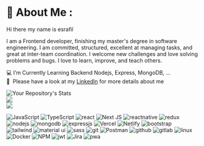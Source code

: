 # 💫 About Me :

Hi there my name is esrafil 
 
I am a Frontend developer, finishing my master's degree in software engineering. I am committed, structured, excellent at managing tasks, and great at inter-team coordination. I welcome new challenges and love solving problems and bugs. I love to learn, improve, and teach others.

💻  I’m Currently Learning Backend Nodejs, Express, MongoDB, ... <br/>
📄 &nbsp;Please have a look at my [LinkedIn](https://www.linkedin.com/in/esrafil-elahi/) for more details about me


![Your Repository's Stats](https://github-readme-stats.vercel.app/api?username=esrafilelahi&show_icons=true)<br/>
![](https://github-readme-streak-stats.herokuapp.com/?user=esrafilelahi&theme=buefy&hide_border=false)<br/>
![](https://github-readme-stats.vercel.app/api/top-langs/?username=esrafilelahi&theme=buefy&hide_border=false&include_all_commits=false&count_private=false&layout=compact)

![JavaScript](https://img.shields.io/badge/JavaScript-F7DF1E?style=for-the-badge&logo=javascript&logoColor=black)
![TypeScript](	https://img.shields.io/badge/TypeScript-007ACC?style=for-the-badge&logo=typescript&logoColor=white)
![react](https://img.shields.io/badge/React-20232A?style=for-the-badge&logo=react&logoColor=61DAFB)
![Next JS](https://img.shields.io/badge/Next-black?style=for-the-badge&logo=next.js&logoColor=white)
![reactnative](https://img.shields.io/badge/React_Native-20232A?style=for-the-badge&logo=react&logoColor=61DAFB)
![redux](https://img.shields.io/badge/Redux-593D88?style=for-the-badge&logo=redux&logoColor=white)
![nodejs](	https://img.shields.io/badge/Node.js-43853D?style=for-the-badge&logo=node.js&logoColor=white)
![mongodb](https://img.shields.io/badge/MongoDB-4EA94B?style=for-the-badge&logo=mongodb&logoColor=white)
![expressjs](https://img.shields.io/badge/Express.js-404D59?style=for-the-badge)
![Vercel](https://img.shields.io/badge/vercel-%23000000.svg?style=for-the-badge&logo=vercel&logoColor=white)
![Netlify](https://img.shields.io/badge/netlify-%230A0FFF.svg?style=for-the-badge&logo=Netlify&logoColor=white)
![bootstrap](https://img.shields.io/badge/Bootstrap-563D7C?style=for-the-badge&logo=bootstrap&logoColor=white)
![tailwind](https://img.shields.io/badge/Tailwind_CSS-38B2AC?style=for-the-badge&logo=tailwind-css&logoColor=white)
![material ui](https://img.shields.io/badge/Material--UI-0081CB?style=for-the-badge&logo=material-ui&logoColor=white)
![sass](https://img.shields.io/badge/Sass-CC6699?style=for-the-badge&logo=sass&logoColor=white)
![git](https://img.shields.io/badge/GIT-E44C30?style=for-the-badge&logo=git&logoColor=white)
![Postman](https://img.shields.io/badge/Postman-FF6C37?style=for-the-badge&logo=postman&logoColor=white)
![github](https://img.shields.io/badge/GitHub-100000?style=for-the-badge&logo=github&logoColor=white)
![gitlab](https://img.shields.io/badge/GitLab-500050?style=for-the-badge&logo=gitlab&logoColor=orange)
![linux](https://img.shields.io/badge/Linux-FCC624?style=for-the-badge&logo=linux&logoColor=black)
![Docker](https://img.shields.io/badge/docker-%230db7ed.svg?style=for-the-badge&logo=docker&logoColor=white)
![NPM](https://img.shields.io/badge/-NPM-CB3837?style=for-the-badge&logo=npm&logoColor=white)
![jwt](https://img.shields.io/badge/json%20web%20tokens-323330?style=for-the-badge&logo=json-web-tokens&logoColor=pink)
![Jira](https://img.shields.io/badge/jira-%230A0FFF.svg?style=for-the-badge&logo=jira&logoColor=white)
![pwa](	https://img.shields.io/badge/pwa-43853D?style=for-the-badge&logo=pwa&logoColor=white)

  
